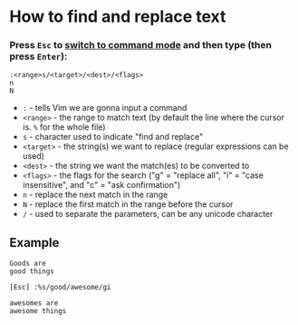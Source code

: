 # How to find and replace text

### Press `Esc` to [switch to command mode](/vim/how-to-switch-to-command-mode) and then type (then press `Enter`):

```text
:<range>s/<target>/<dest>/<flags>
n
N
```

- `:` - tells Vim we are gonna input a command
- `<range>` - the range to match text (by default the line where the cursor is. ``%`` for the whole file)
- ``s`` - character used to indicate "find and replace"
- `<target>` - the string(s) we want to replace (regular expressions can be used)
- `<dest>` - the string we want the match(es) to be converted to
- `<flags>` - the flags for the search ("g" = "replace all", "i" = "case insensitive", and "c" = "ask confirmation")
- ``n`` - replace the next match in the range
- ``N`` - replace the first match in the range before the cursor
- ``/`` - used to separate the parameters, can be any unicode character

## Example

```text
Goods are
good things
```

```text
[Esc] :%s/good/awesome/gi
```

```text
awesomes are
awesome things
```
